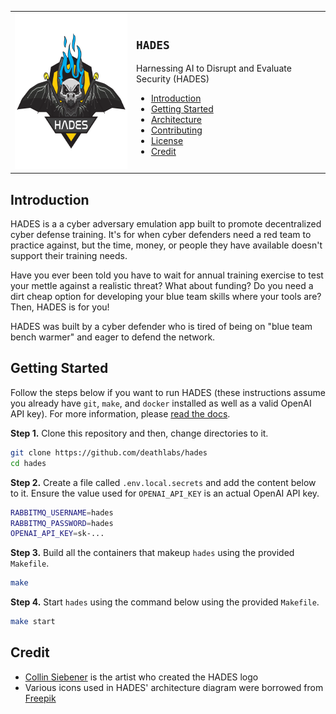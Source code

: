 <table>
  <tr>
    <td rowspan="3" align="center" valign="middle">
      <img src="hades.svg" width="250" height="250" alt="HADES Logo" />
    </td>
    <td>
      <h2><code>HADES</code></h2>
      Harnessing AI to Disrupt and Evaluate Security (HADES)
      <ul>
        <li><a href="#introduction">Introduction</a></li>
        <li><a href="#getting-started">Getting Started</a></li>
        <li><a href="docs/architecture/README.md">Architecture</a></li>
        <li><a href="docs/contributing/README.md">Contributing</a></li>
        <li><a href="LICENSE">License</a></li>
        <li><a href="#credit">Credit</a></li>
      </ul>
    </td>
  </tr>
</table>

## Introduction
HADES is a a cyber adversary emulation app built to promote decentralized cyber defense training. It's for when cyber defenders need a red team to practice against, but the time, money, or people they have available doesn't support their training needs. 

Have you ever been told you have to wait for annual training exercise to test your mettle against a realistic threat? What about funding? Do you need a dirt cheap option for developing your blue team skills where your tools are? Then, HADES is for you! 

HADES was built by a cyber defender who is tired of being on "blue team bench warmer" and eager to defend the network.

## Getting Started
Follow the steps below if you want to run HADES (these instructions assume you already have `git`, `make`, and `docker` installed as well as a valid OpenAI API key). For more information, please [read the docs](docs/README.md).

**Step 1.** Clone this repository and then, change directories to it.
```bash
git clone https://github.com/deathlabs/hades
cd hades
```

**Step 2.** Create a file called `.env.local.secrets` and add the content below to it. Ensure the value used for `OPENAI_API_KEY` is an actual OpenAI API key.
```bash
RABBITMQ_USERNAME=hades
RABBITMQ_PASSWORD=hades
OPENAI_API_KEY=sk-...
``` 

**Step 3.** Build all the containers that makeup `hades` using the provided `Makefile`.  
```bash
make
```

**Step 4.** Start `hades` using the command below using the provided `Makefile`.
```bash
make start
```

## Credit
* [Collin Siebener](https://collinsiebener.com) is the artist who created the HADES logo
* Various icons used in HADES' architecture diagram were borrowed from [Freepik](https://www.freepik.com/)
